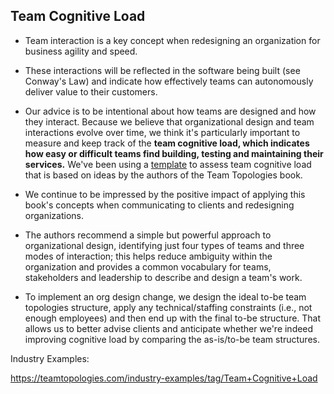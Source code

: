 ## Team Cognitive Load

* Team interaction is a key concept when redesigning an organization for business agility and speed. 
* These interactions will be reflected in the software being built (see Conway's Law) and indicate how effectively teams can autonomously deliver value to their customers. 
* Our advice is to be intentional about how teams are designed and how they interact. Because we believe that organizational design and team interactions evolve over time, we think it's particularly important to measure and keep track of the **team cognitive load, which indicates how easy or difficult teams find building, testing and maintaining their services.** We've been using a [template](https://github.com/TeamTopologies/Team-Cognitive-Load-Assessment) to assess team cognitive load that is based on ideas by the authors of the Team Topologies book.

* We continue to be impressed by the positive impact of applying this book's concepts when communicating to clients and redesigning organizations.
* The authors recommend a simple but powerful approach to organizational design, identifying just four types of teams and three modes of interaction; this helps reduce ambiguity within the organization and provides a common vocabulary for teams, stakeholders and leadership to describe and design a team's work. 
* To implement an org design change, we design the ideal to-be team topologies structure, apply any technical/staffing constraints (i.e., not enough employees) and then end up with the final to-be structure. That allows us to better advise clients and anticipate whether we're indeed improving cognitive load by comparing the as-is/to-be team structures.

Industry Examples:

https://teamtopologies.com/industry-examples/tag/Team+Cognitive+Load
